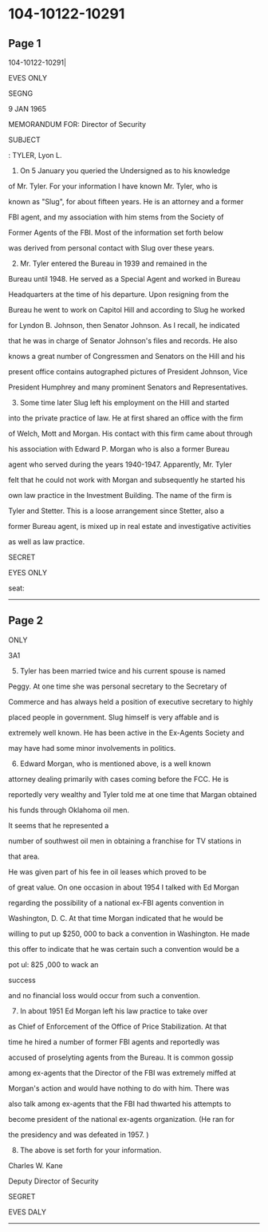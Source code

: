 # 104-10122-10291

## Page 1

104-10122-10291|

EVES ONLY

SEGNG

9 JAN 1965

MEMORANDUM FOR: Director of Security

SUBJECT

: TYLER, Lyon L.

1. On 5 January you queried the Undersigned as to his knowledge

of Mr. Tyler. For your information I have known Mr. Tyler, who is

known as "Slug", for about fifteen years. He is an attorney and a former

FBI agent, and my association with him stems from the Society of

Former Agents of the FBI. Most of the information set forth below

was derived from personal contact with Slug over these years.

2. Mr. Tyler entered the Bureau in 1939 and remained in the

Bureau until 1948. He served as a Special Agent and worked in Bureau

Headquarters at the time of his departure. Upon resigning from the

Bureau he went to work on Capitol Hill and according to Slug he worked

for Lyndon B. Johnson, then Senator Johnson. As I recall, he indicated

that he was in charge of Senator Johnson's files and records. He also

knows a great number of Congressmen and Senators on the Hill and his

present office contains autographed pictures of President Johnson, Vice

President Humphrey and many prominent Senators and Representatives.

3. Some time later Slug left his employment on the Hill and started

into the private practice of law. He at first shared an office with the firm

of Welch, Mott and Morgan. His contact with this firm came about through

his association with Edward P. Morgan who is also a former Bureau

agent who served during the years 1940-1947. Apparently, Mr. Tyler

felt that he could not work with Morgan and subsequently he started his

own law practice in the Investment Building. The name of the firm is

Tyler and Stetter. This is a loose arrangement since Stetter, also a

former Bureau agent, is mixed up in real estate and investigative activities

as well as law practice.

SECRET

EYES ONLY

seat:

---

## Page 2

ONLY

3A1

5. Tyler has been married twice and his current spouse is named

Peggy. At one time she was personal secretary to the Secretary of

Commerce and has always held a position of executive secretary to highly

placed people in government. Slug himself is very affable and is

extremely well known. He has been active in the Ex-Agents Society and

may have had some minor involvements in politics.

6. Edward Morgan, who is mentioned above, is a well known

attorney dealing primarily with cases coming before the FCC. He is

reportedly very wealthy and Tyler told me at one time that Margan obtained

his funds through Oklahoma oil men.

It seems that he represented a

number of southwest oil men in obtaining a franchise for TV stations in

that area.

He was given part of his fee in oil leases which proved to be

of great value. On one occasion in about 1954 I talked with Ed Morgan

regarding the possibility of a national ex-FBI agents convention in

Washington, D. C. At that time Morgan indicated that he would be

willing to put up $250, 000 to back a convention in Washington. He made

this offer to indicate that he was certain such a convention would be a

pot ul: 825 ,000 to wack an

success

and no financial loss would occur from such a convention.

7. In about 1951 Ed Morgan left his law practice to take over

as Chief of Enforcement of the Office of Price Stabilization. At that

time he hired a number of former FBI agents and reportedly was

accused of proselyting agents from the Bureau. It is common gossip

among ex-agents that the Director of the FBI was extremely miffed at

Morgan's action and would have nothing to do with him. There was

also talk among ex-agents that the FBI had thwarted his attempts to

become president of the national ex-agents organization. (He ran for

the presidency and was defeated in 1957. )

8. The above is set forth for your information.

Charles W. Kane

Deputy Director of Security

SEGRET

EVES DALY

---

